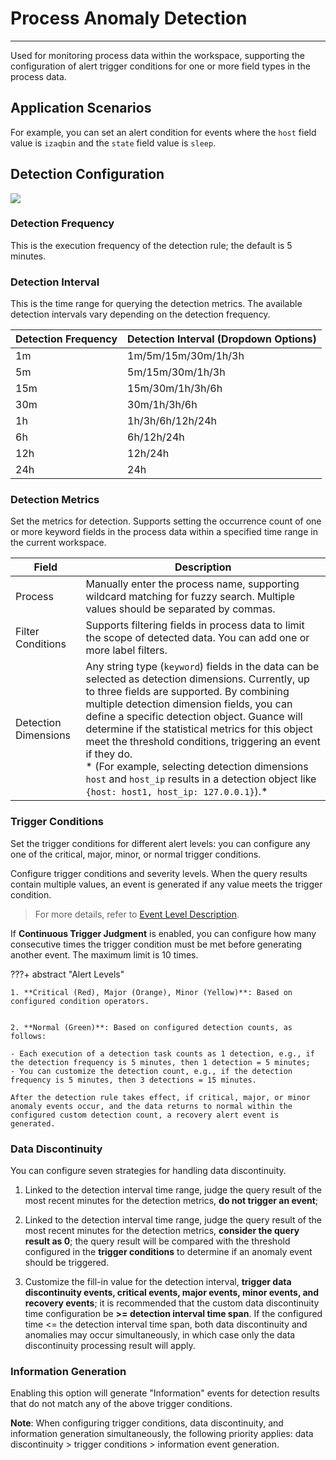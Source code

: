 # Process Anomaly Detection
---

Used for monitoring process data within the workspace, supporting the configuration of alert trigger conditions for one or more field types in the process data.

## Application Scenarios

For example, you can set an alert condition for events where the `host` field value is `izaqbin` and the `state` field value is `sleep`.

## Detection Configuration

![](../img/monitor24.png)

### Detection Frequency

This is the execution frequency of the detection rule; the default is 5 minutes.

### Detection Interval

This is the time range for querying the detection metrics. The available detection intervals vary depending on the detection frequency.

| Detection Frequency | Detection Interval (Dropdown Options) |
| --- | --- |
| 1m | 1m/5m/15m/30m/1h/3h |
| 5m | 5m/15m/30m/1h/3h |
| 15m | 15m/30m/1h/3h/6h |
| 30m | 30m/1h/3h/6h |
| 1h | 1h/3h/6h/12h/24h |
| 6h | 6h/12h/24h |
| 12h | 12h/24h |
| 24h | 24h |

### Detection Metrics

Set the metrics for detection. Supports setting the occurrence count of one or more keyword fields in the process data within a specified time range in the current workspace.

| Field | Description |
| --- | --- |
| Process | Manually enter the process name, supporting wildcard matching for fuzzy search. Multiple values should be separated by commas. |
| Filter Conditions | Supports filtering fields in process data to limit the scope of detected data. You can add one or more label filters. |
| Detection Dimensions | Any string type (`keyword`) fields in the data can be selected as detection dimensions. Currently, up to three fields are supported. By combining multiple detection dimension fields, you can define a specific detection object. Guance will determine if the statistical metrics for this object meet the threshold conditions, triggering an event if they do.<br />* (For example, selecting detection dimensions `host` and `host_ip` results in a detection object like `{host: host1, host_ip: 127.0.0.1}`).*

### Trigger Conditions

Set the trigger conditions for different alert levels: you can configure any one of the critical, major, minor, or normal trigger conditions.

Configure trigger conditions and severity levels. When the query results contain multiple values, an event is generated if any value meets the trigger condition.

> For more details, refer to [Event Level Description](event-level-description.md).

If **Continuous Trigger Judgment** is enabled, you can configure how many consecutive times the trigger condition must be met before generating another event. The maximum limit is 10 times.

???+ abstract "Alert Levels"

	1. **Critical (Red), Major (Orange), Minor (Yellow)**: Based on configured condition operators.
  

    2. **Normal (Green)**: Based on configured detection counts, as follows:

    - Each execution of a detection task counts as 1 detection, e.g., if the detection frequency is 5 minutes, then 1 detection = 5 minutes;
    - You can customize the detection count, e.g., if the detection frequency is 5 minutes, then 3 detections = 15 minutes.

    After the detection rule takes effect, if critical, major, or minor anomaly events occur, and the data returns to normal within the configured custom detection count, a recovery alert event is generated.

### Data Discontinuity

You can configure seven strategies for handling data discontinuity.

1. Linked to the detection interval time range, judge the query result of the most recent minutes for the detection metrics, **do not trigger an event**;

2. Linked to the detection interval time range, judge the query result of the most recent minutes for the detection metrics, **consider the query result as 0**; the query result will be compared with the threshold configured in the **trigger conditions** to determine if an anomaly event should be triggered.

3. Customize the fill-in value for the detection interval, **trigger data discontinuity events, critical events, major events, minor events, and recovery events**; it is recommended that the custom data discontinuity time configuration be **>= detection interval time span**. If the configured time <= the detection interval time span, both data discontinuity and anomalies may occur simultaneously, in which case only the data discontinuity processing result will apply.


### Information Generation

Enabling this option will generate "Information" events for detection results that do not match any of the above trigger conditions.

**Note**: When configuring trigger conditions, data discontinuity, and information generation simultaneously, the following priority applies: data discontinuity > trigger conditions > information event generation.